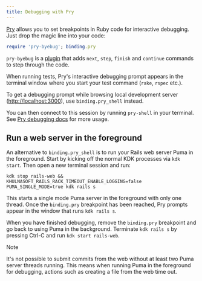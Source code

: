 ```yaml
---
title: Debugging with Pry
---
```


[Pry](https://pry.github.io/) allows you to set breakpoints in Ruby code
for interactive debugging. Just drop the magic line into your code:

```ruby
require 'pry-byebug'; binding.pry
```

`pry-byebug` is a [plugin](https://github.com/pry/pry/wiki/Available-plugins#pry-byebug)
that adds `next`, `step`, `finish` and `continue` commands to step through
the code.

When running tests, Pry's interactive debugging prompt appears in the
terminal window where you start your test command (`rake`, `rspec` etc.).

To get a debugging prompt while browsing local
development server (<http://localhost:3000>), use `binding.pry_shell` instead.

You can then connect to this session by running `pry-shell` in your terminal. See
[Pry debugging docs](https://docs.gitlab.com/ee/development/pry_debugging.html)
for more usage.

## Run a web server in the foreground

An alternative to `binding.pry_shell` is to run your Rails web server Puma in
the foreground.
Start by kicking off the normal KDK processes via `kdk start`. Then open a new
terminal session and run:

```shell
kdk stop rails-web && KHULNASOFT_RAILS_RACK_TIMEOUT_ENABLE_LOGGING=false PUMA_SINGLE_MODE=true kdk rails s
```

This starts a single mode Puma server in the foreground with only one thread. Once the
`binding.pry` breakpoint has been reached, Pry prompts appear in the window
that runs `kdk rails s`.

When you have finished debugging, remove the `binding.pry` breakpoint and go
back to using Puma in the background. Terminate `kdk rails s` by pressing Ctrl-C
and run `kdk start rails-web`.

> [!note]
> It's not possible to submit commits from the web without at least two Puma server
> threads running. This means when running Puma in the foreground for debugging,
> actions such as creating a file from the web time out.
